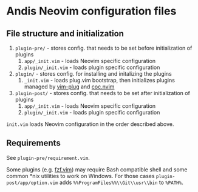 # Andis Neovim configuration files

## File structure and initialization

1. `plugin-pre/` - stores config. that needs to be set before initialization of plugins
   1. `app/_init.vim` - loads Neovim specific configuration
   1. `plugin/_init.vim` - loads plugin specific configuration
1. `plugin/` - stores config. for installing and initalizing the plugins
   1. `_init.vim` - loads plug.vim bootstrap, then initializes plugins managed by [vim-plug](https://github.com/junegunn/vim-plug) and [coc.nvim](https://github.com/neoclide/coc.nvim)
1. `plugin-post/` - stores config. that needs to be set after initialization of plugins
   1. `app/_init.vim` - loads Neovim specific configuration
   1. `plugin/_init.vim` - loads plugin specific configuration

`init.vim` loads Neovim configuration in the order described above.

## Requirements

See `plugin-pre/requirement.vim`.

Some plugins (e.g. [fzf.vim](https://github.com/junegunn/fzf.vim)) may require Bash compatible shell and some common *nix utilities to work on Windows. For those cases `plugin-post/app/option.vim` adds `%%ProgramFiles%%\\Git\\usr\\bin` to `%PATH%`.
